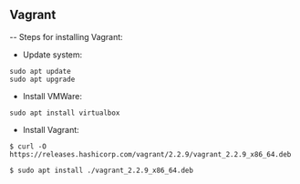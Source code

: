 ## Vagrant

-- Steps for installing Vagrant:
- Update system:
```
sudo apt update
sudo apt upgrade
```
- Install VMWare:
```
sudo apt install virtualbox
```
- Install Vagrant:
```
$ curl -O https://releases.hashicorp.com/vagrant/2.2.9/vagrant_2.2.9_x86_64.deb

$ sudo apt install ./vagrant_2.2.9_x86_64.deb
```
